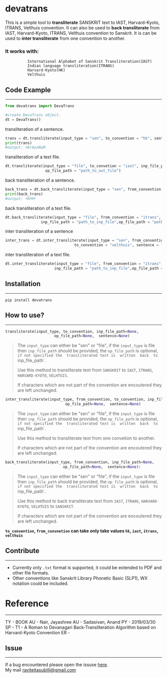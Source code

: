 # devatrans

This is a simple tool to **transliterate** SANSKRIT text  to IAST, Harvard-Kyoto, ITRANS, Velthuis convention. It can also be used to **back transliterate** from IAST, Harvard-Kyoto, ITRANS, Velthuis convention to Sanskrit. It is can be used to **inter transliterate** from one convention to another.


### It works with:
              International Alphabet of Sanskrit Transliteration(IAST)
              Indian language transliteration(ITRANS)
              Harvard-Kyoto(HK)
              Velthuis

## Code Example
____

```python
from devatrans import DevaTrans

#create DevaTrans object.
dt = DevaTrans()
```

transliteration of a sentence.
```python
trans = dt.transliterate(input_type = "sen", to_convention = "hk", sentence = "नारायणं")
print(trans)
#output: nArAyaNaM
```

transliteration of a text file.
```python
dt.transliterate(input_type = "file", to_convetion = "iast", inp_file_path = "path_to_inp_file",
                  op_file_path = "path_to_out_file")
```    

back transliteration of a sentence.
```python
back_trans = dt.back_transliterate(input_type = "sen", from_convention = "hk", sentence = "nArAyaNaM")
print(back_trans)
#output: नारायणं
```

back transliteration of a text file.
```python
dt.back_transliterate(input_type = "file", from_convention = "itrans",
                inp_file_path = "path_to_inp_file",op_file_path = "path_to_out_file")                 
```

inter transliteration of a sentence
```python
inter_trans = dt.inter_transliterate(input_type = "sen", from_convention = "hk",
                               to_convention = "velthuis", sentence = "nArAyaNaM")
```

inter transliteration of a text file.
```python
dt.inter_transliterate(input_type = "file", from_convention = "itrans",to_convention = "iast",
                      inp_file_path = "path_to_inp_file",op_file_path = "path_to_out_file")
 ```



## Installation
_ _ _ _
`pip install devatrans`

## How to use?
_ _ _ _ _
```python
transliterate(input_type, to_convention, inp_file_path=None,
                      op_file_path=None,  sentence=None)
 ```

 >The  `input_type` can  either  be  "sen"  or  "file",  if  the  `input_type`  is file  then
 >`inp_file_path`  should  be  provided, the `op_file_path` is optional,
 >` if not specified the  transliterated text is  written  back  to  `inp_file_path`.
 >
 > Use  this  method  to  transliterate text  from `SANSKRIT` to `IAST`, `ITRANS`, `HARVARD-KYOTO`, `VELHTUIS`.
 >
 > If  characters  which  are  not  part  of  the  convention  are  encoutered  they  are   left  unchanged.

 ```python
 inter_transliterate(input_type, from_convention, to_convention, inp_file_path=None,
                            op_file_path=None,  sentence=None)
 ```

 > The  `input_type` can  either  be  "sen"  or  "file",  if  the  `input_type`  is file  then
 > `inp_file_path`  should   be   provided,  the  `op_file_path` is optional,
 > ` if not specified the  transliterated text is  written  back  to  `inp_file_path`.
 >
 > Use  this  method to transliterate text  from one convetion to another.
 >
 > If characters which are not part of the convention are encoutered they are  left  unchanged.

 ```python
 back_transliterate(input_type, from_convention, inp_file_path=None,
                           op_file_path=None,  sentence=None):
 ```
 >The  `input_type` can  either  be  "sen"  or  "file",  if  the  `input_type`  is file  then
 >`inp_file_path`  should  be  provided, the `op_file_path` is optional,
 >` if not specified the  transliterated text is  written  back  to  `inp_file_path`.
 >
 > Use  this  method  to  back transliterate text  from  `IAST`, `ITRANS`, `HARVARD-KYOTO`, `VELHTUIS` to `SANSKRIT`.
 >
 > If  characters  which  are  not  part  of  the  convention  are  encoutered  they  are   left  unchanged.


 **`to_convention`, `from_convnetion` can take only take values `hk`, `iast`, `itrans`, `velthuis`**

 ## Contribute
 _ _ _ _ _ _
 * Currently only `.txt` format is supported, it could be extended to PDF and other file formats.
 * Other conventions like Sanskrit Library Phonetic Basic (SLP1), WX notation could be included.

 # Reference
 _ _ _ _
 TY  - BOOK
AU  - Nair, Jayashree
AU  - Sadasivan, Anand
PY  - 2019/03/30
SP  -
T1  - A Roman to Devanagari Back-Transliteration Algorithm based on Harvard-Kyoto Convention
ER  -

## Issue
_ _ _ _ _
If a bug encountered please open the issuse [here](https://github.com/RaviTeja51/devatrans/issues).\
My mail ravitejtasubilli@gmail.com
